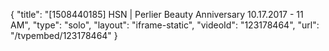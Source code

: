 {
    "title": "[1508440185] HSN | Perlier Beauty Anniversary 10.17.2017 - 11 AM",
    "type": "solo",
    "layout": "iframe-static",
    "videoId": "123178464",
    "url": "\/tvpembed\/123178464"
}